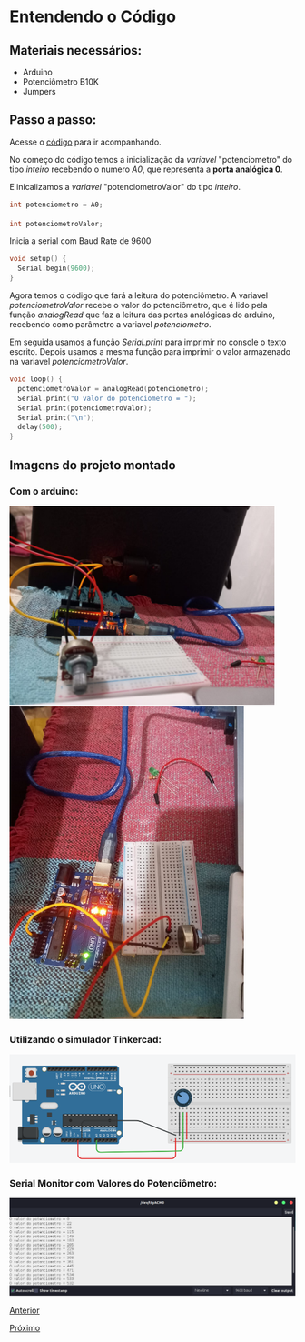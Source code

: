 # Entendendo o Código

## Materiais necessários:

- Arduino
- Potenciômetro B10K
- Jumpers

## Passo a passo:

Acesse o [código](./potenciometro.ino) para ir acompanhando.

No começo do código temos a inicialização da *variavel* "potenciometro" do tipo *inteiro* recebendo o numero *A0*, que representa a **porta analógica 0**.

E inicalizamos a *variavel* "potenciometroValor" do tipo *inteiro*.

```C++
int potenciometro = A0;

int potenciometroValor;
```

Inicia a serial com Baud Rate de 9600

```C++
void setup() {
  Serial.begin(9600);
}
```
Agora temos o código que fará a leitura do potenciômetro. A variavel *potenciometroValor* recebe o valor do potenciômetro, que é lido pela função *analogRead* que faz a leitura das portas analógicas do arduino, recebendo como parâmetro a variavel *potenciometro*.<br>

Em seguida usamos a função *Serial.print* para imprimir no console o texto escrito. Depois usamos a mesma função para imprimir o valor armazenado na variavel *potenciometroValor*.

```C++
void loop() {
  potenciometroValor = analogRead(potenciometro);
  Serial.print("O valor do potenciometro = ");
  Serial.print(potenciometroValor);
  Serial.print("\n");
  delay(500);
}
```

## Imagens do projeto montado

### Com o arduino:

<div>
  <img src="./assets/pot-ardu.jpeg" height="350"> <br>
  <img src="./assets/pot-ardu2.jpeg" height="550">
</div>

### Utilizando o simulador Tinkercad:

<img src="./assets/pot-tinker.png">

### Serial Monitor com Valores do Potenciômetro:

<img src="./assets/serial-monitor-pot.png">

[Anterior](../Blink/blink.md)

[Próximo](../Potenciometro_Led/controla_led.md)